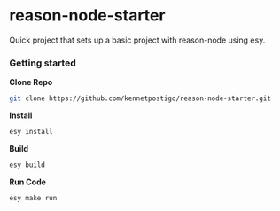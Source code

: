 # reason-node-starter

Quick project that sets up a basic project with reason-node using esy.

### Getting started

**Clone Repo**

```bash
git clone https://github.com/kennetpostigo/reason-node-starter.git
```

**Install**

```bash
esy install
```

**Build**

```bash
esy build
```

**Run Code**

```bash
esy make run
```
